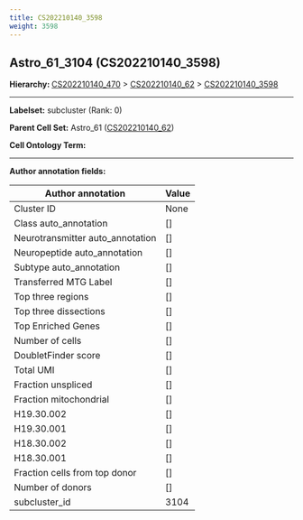 ```yaml
---
title: CS202210140_3598
weight: 3598
---
```

## Astro_61_3104 (CS202210140_3598)
<b>Hierarchy: </b>
[CS202210140_470](cell_sets/CS202210140_470.md) >
[CS202210140_62](cell_sets/CS202210140_62.md) >
[CS202210140_3598](cell_sets/CS202210140_3598.md)

---


**Labelset:** subcluster (Rank: 0)

**Parent Cell Set:** Astro_61 ([CS202210140_62](cell_sets/CS202210140_62.md))



**Cell Ontology Term:** 

[MARKER GENES.]: #


---

[TRANSFERRED ANNOTATIONS.]: #


[AUTHOR ANNOTATION FIELDS.]: #


**Author annotation fields:**

| Author annotation | Value |
|-------------------|-------|
|Cluster ID|None|
|Class auto_annotation|[]|
|Neurotransmitter auto_annotation|[]|
|Neuropeptide auto_annotation|[]|
|Subtype auto_annotation|[]|
|Transferred MTG Label|[]|
|Top three regions|[]|
|Top three dissections|[]|
|Top Enriched Genes|[]|
|Number of cells|[]|
|DoubletFinder score|[]|
|Total UMI|[]|
|Fraction unspliced|[]|
|Fraction mitochondrial|[]|
|H19.30.002|[]|
|H19.30.001|[]|
|H18.30.002|[]|
|H18.30.001|[]|
|Fraction cells from top donor|[]|
|Number of donors|[]|
|subcluster_id|3104|
